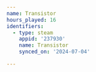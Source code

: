 ```yaml
---
name: Transistor
hours_played: 16
identifiers:
  - type: steam
    appid: '237930'
    name: Transistor
    synced_on: '2024-07-04'

---
```

